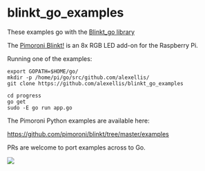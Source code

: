 # blinkt_go_examples

These examples go with the [Blinkt_go library](https://github.com/alexellis/blinkt_go/)

The [Pimoroni Blinkt!](https://shop.pimoroni.com/products/blinkt) is an 8x RGB LED add-on for the Raspberry Pi.

Running one of the examples:

```
export GOPATH=$HOME/go/
mkdir -p /home/pi/go/src/github.com/alexellis/
git clone https://github.com/alexellis/blinkt_go_examples

cd progress
go get
sudo -E go run app.go
```

The Pimoroni Python examples are available here:

https://github.com/pimoroni/blinkt/tree/master/examples

PRs are welcome to port examples across to Go.

![](https://cdn.shopify.com/s/files/1/0174/1800/products/Blinkt_-_Zero-2_1024x1024.JPG?v=1466525645)
